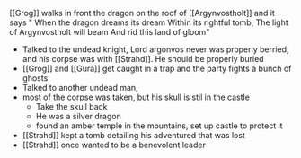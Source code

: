 [[Grog]] walks in front the dragon on the roof of [[Argynvostholt]] and it says
"	When the dragon dreams its dream
    Within its rightful tomb,
    The light of Argynvostholt will beam
    And rid this land of gloom"

- Talked to the undead knight, Lord argonvos never was properly berried, and his corpse was with [[Strahd]]. He should be properly buried
- [[Grog]] and [[Gura]] get caught in a trap and the party fights a bunch of ghosts
- Talked to another undead man, 
- most of the corpse was taken, but his skull is stil in the castle
	- Take the skull back
	- He was a silver dragon 
	- found an amber temple in the mountains, set up castle to protect it
- [[Strahd]] kept a tomb detailing his adventured that was lost
- [[Strahd]] once wanted to be a benevolent leader